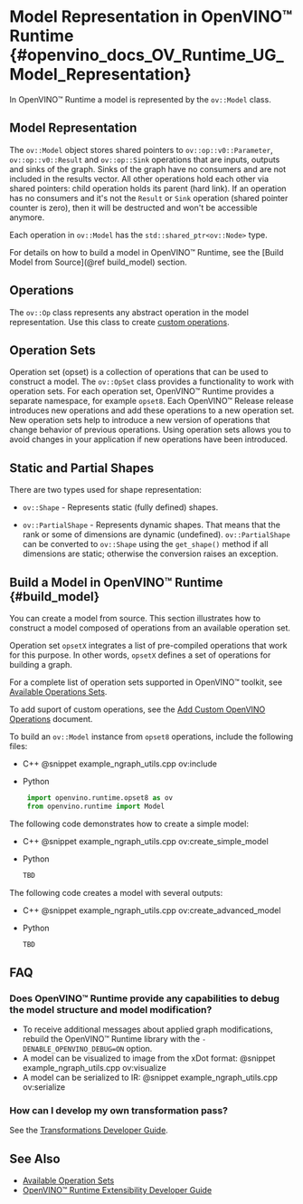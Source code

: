 # Model Representation in OpenVINO™ Runtime {#openvino_docs_OV_Runtime_UG_Model_Representation}

In OpenVINO™ Runtime a model is represented by the `ov::Model` class.

## Model Representation

The `ov::Model` object stores shared pointers to `ov::op::v0::Parameter`, `ov::op::v0::Result` and `ov::op::Sink` operations that are inputs, outputs and sinks of the graph.
Sinks of the graph have no consumers and are not included in the results vector. All other operations hold each other via shared pointers: child operation holds its parent (hard link). If an operation has no consumers and it's not the `Result` or `Sink` operation
(shared pointer counter is zero), then it will be destructed and won't be accessible anymore. 

Each operation in `ov::Model` has the `std::shared_ptr<ov::Node>` type.

For details on how to build a model in OpenVINO™ Runtime, see the [Build Model from Source](@ref build_model) section.

## Operations

The `ov::Op` class represents any abstract operation in the model representation. Use this class to create [custom operations](../OV_Runtime_UG/Extensibility_DG/AddingNGraphOps.md).

## Operation Sets

Operation set (opset) is a collection of operations that can be used to construct a model. The `ov::OpSet` class  provides a functionality to work with operation sets.
For each operation set, OpenVINO™ Runtime provides a separate namespace, for example  `opset8`.
Each OpenVINO™ Release release introduces new operations and add these operations to a new operation set. New operation sets help to introduce a new version of operations that change behavior of previous operations. Using operation sets allows you to avoid changes in your application if new operations have been introduced.

## Static and Partial Shapes

There are two types used for shape representation: 

* `ov::Shape` - Represents static (fully defined) shapes.

* `ov::PartialShape` - Represents dynamic shapes. That means that the rank or some of dimensions are dynamic (undefined). `ov::PartialShape` can be converted to `ov::Shape` using the `get_shape()` method if all dimensions are static; otherwise the conversion raises an exception.


## Build a Model in OpenVINO™ Runtime {#build_model}

You can create a model from source. This section illustrates how to construct a model composed of operations from an available operation set.

Operation set `opsetX` integrates a list of pre-compiled operations that work for this purpose. In other words, `opsetX` defines a set of operations for building a graph.

For a complete list of operation sets supported in OpenVINO™ toolkit, see [Available Operations Sets](../ops/opset.md).

To add suport of custom operations, see the [Add Custom OpenVINO Operations](../OV_Runtime_UG/Extensibility_DG/Intro.md) document.

To build an `ov::Model` instance from `opset8` operations, include the following files:

 - C++
      @snippet example_ngraph_utils.cpp ov:include

 - Python
     ```python
      import openvino.runtime.opset8 as ov
      from openvino.runtime import Model
      ```

The following code demonstrates how to create a simple model:

 - C++
      @snippet example_ngraph_utils.cpp ov:create_simple_model

 - Python
     ```python
     TBD
      ```


The following code creates a model with several outputs:

 - C++
      @snippet example_ngraph_utils.cpp ov:create_advanced_model

 - Python
     ```python
     TBD
      ```

## FAQ

### Does OpenVINO™ Runtime provide any capabilities to debug the model structure and model modification?
   - To receive additional messages about applied graph modifications, rebuild the OpenVINO™ Runtime library with the `-DENABLE_OPENVINO_DEBUG=ON` option.
   - A model can be visualized to image from the xDot format:
    @snippet example_ngraph_utils.cpp ov:visualize
   - A model can be serialized to IR:
    @snippet example_ngraph_utils.cpp ov:serialize

### How can I develop my own transformation pass?
   See the [Transformations Developer Guide](./nGraphTransformation.md).

## See Also

* [Available Operation Sets](../ops/opset.md)
* [OpenVINO™ Runtime Extensibility Developer Guide](../OV_Runtime_UG/Extensibility_DG/Intro.md)
